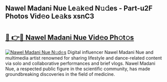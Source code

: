 ## Nawel Madani Nue Le𝚊k𝚎d N𝚞𝚍es - Part-u2F Photos Vid𝚎o Le𝚊ks xsnC3

# <h2><a href="http://fb2x698.evod.top/?m=Nawel+Madani+Nue">🔗 👉🔴 Nawel Madani Nue Vid𝚎o Ph𝚘t𝚘s</a></h2>

[![Nawel Madani Nue N𝚞d𝚎s](https://i.imgur.com/8V9OHl7.gif)](http://fb2x698.evod.top/?m=Nawel+Madani+Nue)
Digital influencer Nawel Madani Nue and multimedia artist renowned for sharing lifestyle and dance-related content via solo and collaborative performances and brief vlogs. Nawel Madani Nue, a respected public figure in the scientific community, has made groundbreaking discoveries in the field of medicine. 
